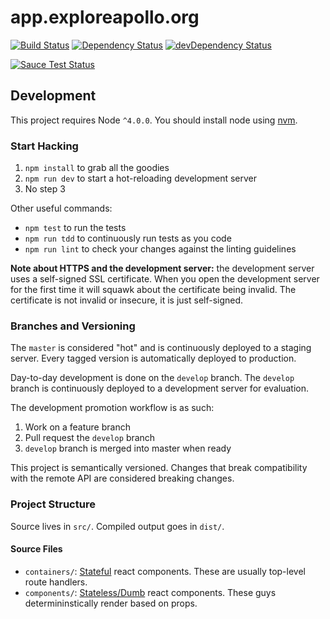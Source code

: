 # app.exploreapollo.org

[![Build Status](https://travis-ci.org/UTD-CRSS/app.exploreapollo.org.svg?branch=master)](https://travis-ci.org/UTD-CRSS/app.exploreapollo.org)
[![Dependency Status](https://david-dm.org/UTD-CRSS/app.exploreapollo.org.svg)](https://david-dm.org/UTD-CRSS/app.exploreapollo.org)
[![devDependency Status](https://david-dm.org/UTD-CRSS/app.exploreapollo.org/dev-status.svg)](https://david-dm.org/UTD-CRSS/app.exploreapollo.org#info=devDependencies)

[![Sauce Test Status](https://saucelabs.com/browser-matrix/utd-crss.svg)](https://saucelabs.com/u/utd-crss)

## Development

This project requires Node `^4.0.0`. You should install node using [nvm][].

### Start Hacking

1. `npm install` to grab all the goodies
2. `npm run dev` to start a hot-reloading development server
3. No step 3

Other useful commands:

* `npm test` to run the tests
* `npm run tdd` to continuously run tests as you code
* `npm run lint` to check your changes against the linting guidelines

**Note about HTTPS and the development server:** the development server uses a
self-signed SSL certificate. When you open the development server for the first
time it will squawk about the certificate being invalid. The certificate is not
invalid or insecure, it is just self-signed.

### Branches and Versioning

The `master` is considered "hot" and is continuously deployed to a staging
server. Every tagged version is automatically deployed to production.

Day-to-day development is done on the `develop` branch. The `develop` branch is continuously deployed to a development server for evaluation.

The development promotion workflow is as such:

1. Work on a feature branch
2. Pull request the `develop` branch
3. `develop` branch is merged into master when ready

This project is semantically versioned. Changes that break compatibility with
the remote API are considered breaking changes.

### Project Structure

Source lives in `src/`. Compiled output goes in `dist/`.

#### Source Files

- `containers/`: [Stateful][dumb-comp] react components. These are usually top-level route handlers.
- `components/`: [Stateless/Dumb][dumb-comp] react components. These guys determininstically render based on props.

[nvm]: https://github.com/creationix/nvm
[jest]: https://facebook.github.io/jest/
[dumb-comp]: https://github.com/uberVU/react-guide/blob/master/props-vs-state.md#component-types
